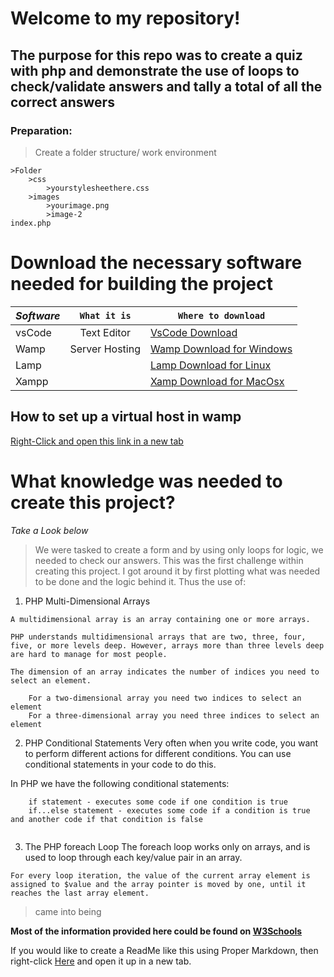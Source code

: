 # Welcome to my repository!

## The purpose for this repo was to create a quiz with php and demonstrate the use of loops to check/validate answers and tally a total of all the correct answers

### Preparation:

>Create a folder structure/ work environment

```
>Folder
    >css
        >yourstylesheethere.css
    >images
        >yourimage.png
        >image-2
index.php
```
# Download the necessary software needed for building the project

|*Software*| `What it is` | `Where to download`|
|--------|:----------:|------------------|
|vsCode  |Text Editor |<a href="https://code.visualstudio.com/download">VsCode Download</a>|
|Wamp    |Server Hosting|<a href="https://sourceforge.net/projects/wampserver/">Wamp Download for Windows</a>|
|Lamp    |        |<a href="https://bitnami.com/stack/lamp/installer">Lamp Download for Linux</a>|
|Xampp   |        |<a href="https://www.apachefriends.org/download.html">Xamp Download for MacOsx</a>|


## How to set up a virtual host in wamp

<a href="https://gist.github.com/bramus/4f79972b1927ffb9b1f8">Right-Click and open this link in a new tab</a>

# What knowledge was needed to create this project?

*Take a Look below*

> We were tasked to create a form and by using only loops for logic, we needed to check our answers. This was the first challenge within creating this project. I got around it by first plotting what was needed to be done and the logic behind it. Thus the use of:


1. PHP Multi-Dimensional Arrays

```
A multidimensional array is an array containing one or more arrays.

PHP understands multidimensional arrays that are two, three, four, five, or more levels deep. However, arrays more than three levels deep are hard to manage for most people.

The dimension of an array indicates the number of indices you need to select an element.

    For a two-dimensional array you need two indices to select an element
    For a three-dimensional array you need three indices to select an element

```

2. PHP Conditional Statements
Very often when you write code, you want to perform different actions for different conditions. You can use conditional statements in your code to do this.

In PHP we have the following conditional statements:

```
    if statement - executes some code if one condition is true
    if...else statement - executes some code if a condition is true and another code if that condition is false
    
```
3. The PHP foreach Loop
The foreach loop works only on arrays, and is used to loop through each key/value pair in an array.

```
For every loop iteration, the value of the current array element is assigned to $value and the array pointer is moved by one, until it reaches the last array element.

```


> came into being



__Most of the information provided here could be found on <a href="https://www.w3schools.com/php/" target="_blank">W3Schools</a>__

If you would like to create a ReadMe like this using Proper Markdown, then right-click <a href="https://github.com/adam-p/markdown-here/wiki/Markdown-Cheatsheet">Here</a> and open it up in a new tab.